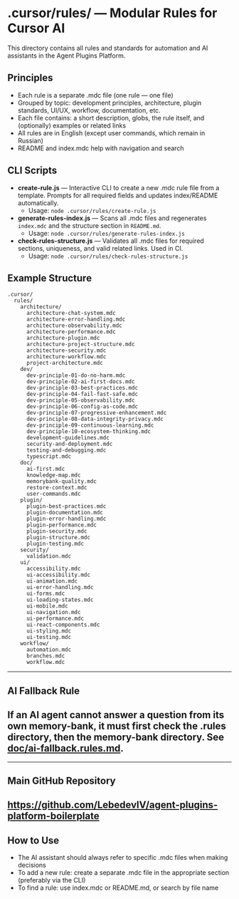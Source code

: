 # .cursor/rules/ — Modular Rules for Cursor AI

This directory contains all rules and standards for automation and AI assistants in the Agent Plugins Platform.

## Principles
- Each rule is a separate .mdc file (one rule — one file)
- Grouped by topic: development principles, architecture, plugin standards, UI/UX, workflow, documentation, etc.
- Each file contains: a short description, globs, the rule itself, and (optionally) examples or related links
- All rules are in English (except user commands, which remain in Russian)
- README and index.mdc help with navigation and search

## CLI Scripts

- **create-rule.js** — Interactive CLI to create a new .mdc rule file from a template. Prompts for all required fields and updates index/README automatically.
  - Usage: `node .cursor/rules/create-rule.js`
- **generate-rules-index.js** — Scans all .mdc files and regenerates `index.mdc` and the structure section in `README.md`.
  - Usage: `node .cursor/rules/generate-rules-index.js`
- **check-rules-structure.js** — Validates all .mdc files for required sections, uniqueness, and valid related links. Used in CI.
  - Usage: `node .cursor/rules/check-rules-structure.js`

## Example Structure
```
.cursor/
  rules/
    architecture/
      architecture-chat-system.mdc
      architecture-error-handling.mdc
      architecture-observability.mdc
      architecture-performance.mdc
      architecture-plugin.mdc
      architecture-project-structure.mdc
      architecture-security.mdc
      architecture-workflow.mdc
      project-architecture.mdc
    dev/
      dev-principle-01-do-no-harm.mdc
      dev-principle-02-ai-first-docs.mdc
      dev-principle-03-best-practices.mdc
      dev-principle-04-fail-fast-safe.mdc
      dev-principle-05-observability.mdc
      dev-principle-06-config-as-code.mdc
      dev-principle-07-progressive-enhancement.mdc
      dev-principle-08-data-integrity-privacy.mdc
      dev-principle-09-continuous-learning.mdc
      dev-principle-10-ecosystem-thinking.mdc
      development-guidelines.mdc
      security-and-deployment.mdc
      testing-and-debugging.mdc
      typescript.mdc
    doc/
      ai-first.mdc
      knowledge-map.mdc
      memorybank-quality.mdc
      restore-context.mdc
      user-commands.mdc
    plugin/
      plugin-best-practices.mdc
      plugin-documentation.mdc
      plugin-error-handling.mdc
      plugin-performance.mdc
      plugin-security.mdc
      plugin-structure.mdc
      plugin-testing.mdc
    security/
      validation.mdc
    ui/
      accessibility.mdc
      ui-accessibility.mdc
      ui-animation.mdc
      ui-error-handling.mdc
      ui-forms.mdc
      ui-loading-states.mdc
      ui-mobile.mdc
      ui-navigation.mdc
      ui-performance.mdc
      ui-react-components.mdc
      ui-styling.mdc
      ui-testing.mdc
    workflow/
      automation.mdc
      branches.mdc
      workflow.mdc
```

---
## AI Fallback Rule

If an AI agent cannot answer a question from its own memory-bank, it must first check the .rules directory, then the memory-bank directory. See [doc/ai-fallback.rules.md](./doc/ai-fallback.rules.md).
---

---
## Main GitHub Repository

https://github.com/LebedevIV/agent-plugins-platform-boilerplate
---

## How to Use
- The AI assistant should always refer to specific .mdc files when making decisions
- To add a new rule: create a separate .mdc file in the appropriate section (preferably via the CLI)
- To find a rule: use index.mdc or README.md, or search by file name 